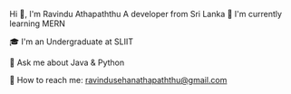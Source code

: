 Hi 👋, I'm Ravindu Athapaththu
A developer from Sri Lanka
🌱 I'm currently learning MERN

🎓 I'm an Undergraduate at SLIIT 

💬 Ask me about Java & Python

📧 How to reach me: ravindusehanathapaththu@gmail.com

